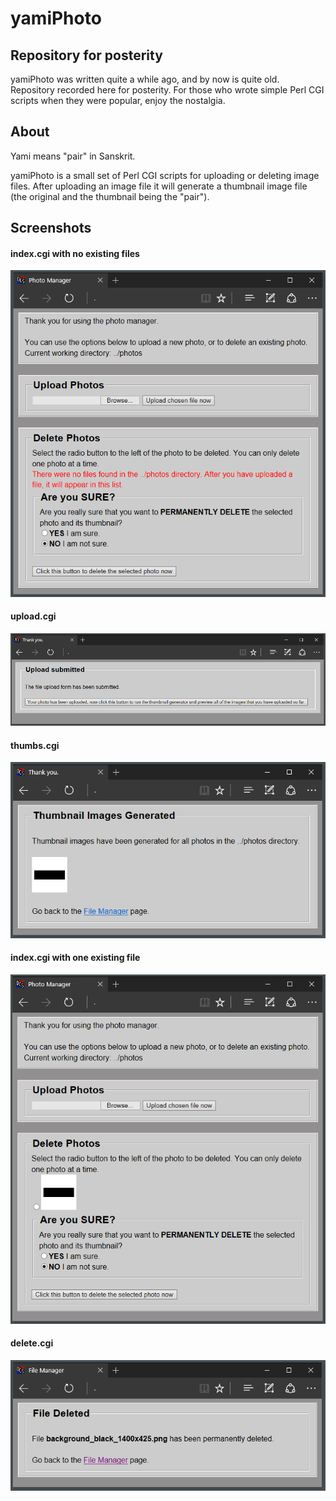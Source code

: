 # yamiPhoto

## Repository for posterity

yamiPhoto was written quite a while ago, and by now is quite old. Repository recorded here for posterity. For those who wrote simple Perl CGI scripts when they were popular, enjoy the nostalgia.

## About

Yami means "pair" in Sanskrit.

yamiPhoto is a small set of Perl CGI scripts for uploading or deleting image files. After uploading an image file it will generate a thumbnail image file (the original and the thumbnail being the "pair").

## Screenshots

#### index.cgi with no existing files

![Screenshot 1](/screenshots/screenshot_1.png?raw=true "Screenshot 1")

#### upload.cgi

![Screenshot 2](/screenshots/screenshot_2.png?raw=true "Screenshot 2")

#### thumbs.cgi

![Screenshot 3](/screenshots/screenshot_3.png?raw=true "Screenshot 3")

#### index.cgi with one existing file

![Screenshot 4](/screenshots/screenshot_4.png?raw=true "Screenshot 4")

#### delete.cgi

![Screenshot 5](/screenshots/screenshot_5.png?raw=true "Screenshot 5")

